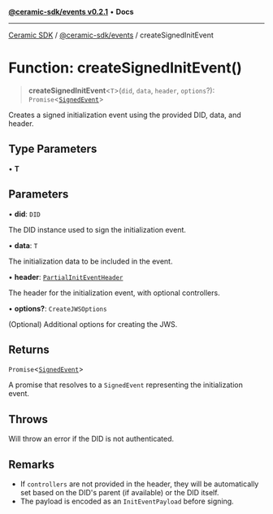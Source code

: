 [**@ceramic-sdk/events v0.2.1**](../README.md) • **Docs**

***

[Ceramic SDK](../../../README.md) / [@ceramic-sdk/events](../README.md) / createSignedInitEvent

# Function: createSignedInitEvent()

> **createSignedInitEvent**\<`T`\>(`did`, `data`, `header`, `options`?): `Promise`\<[`SignedEvent`](../type-aliases/SignedEvent.md)\>

Creates a signed initialization event using the provided DID, data, and header.

## Type Parameters

• **T**

## Parameters

• **did**: `DID`

The DID instance used to sign the initialization event.

• **data**: `T`

The initialization data to be included in the event.

• **header**: [`PartialInitEventHeader`](../type-aliases/PartialInitEventHeader.md)

The header for the initialization event, with optional controllers.

• **options?**: `CreateJWSOptions`

(Optional) Additional options for creating the JWS.

## Returns

`Promise`\<[`SignedEvent`](../type-aliases/SignedEvent.md)\>

A promise that resolves to a `SignedEvent` representing the initialization event.

## Throws

Will throw an error if the DID is not authenticated.

## Remarks

- If `controllers` are not provided in the header, they will be automatically set
  based on the DID's parent (if available) or the DID itself.
- The payload is encoded as an `InitEventPayload` before signing.
